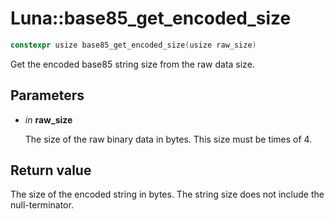 # Luna::base85_get_encoded_size

```c++
constexpr usize base85_get_encoded_size(usize raw_size)
```

Get the encoded base85 string size from the raw data size. 



## Parameters
* *in* **raw_size**

    The size of the raw binary data in bytes. This size must be times of 4. 

## Return value
The size of the encoded string in bytes. The string size does not include the null-terminator. 

